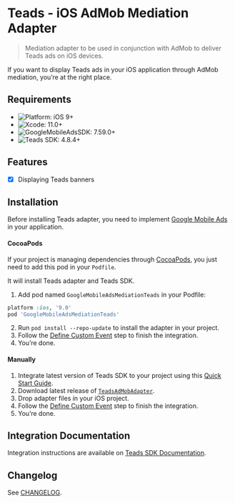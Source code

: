 # Teads - iOS AdMob Mediation Adapter
> Mediation adapter to be used in conjunction with AdMob to deliver Teads ads on iOS devices.

If you want to display Teads ads in your iOS application through AdMob mediation, you’re at the right place.

## Requirements

- ![Platform: iOS 9+](https://img.shields.io/badge/Platform-iOS%209%2B-blue.svg?style=flat)
- ![Xcode: 11.0+](https://img.shields.io/badge/Xcode-11.0+-blue.svg?style=flat)
- ![GoogleMobileAdsSDK: 7.59.0+](https://img.shields.io/badge/GoogleMobileAdsSDK-7.59.0+-blue.svg?style=flat)
- ![Teads SDK: 4.8.4+](https://img.shields.io/badge/Teads%20SDK-4.8.4+-blue.svg?style=flat)

## Features

- [x] Displaying Teads banners

## Installation

Before installing Teads adapter, you need to implement [Google Mobile Ads](https://developers.google.com/admob/ios/quick-start) in your application.

#### CocoaPods

If your project is managing dependencies through [CocoaPods](https://cocoapods.org/), you just need to add this pod in your `Podfile`.

It will install Teads adapter and Teads SDK.

1. Add pod named `GoogleMobileAdsMediationTeads` in your Podfile:

```ruby
platform :ios, '9.0'
pod 'GoogleMobileAdsMediationTeads'
```

2. Run `pod install --repo-update` to install the adapter in your project.
3. Follow the [Define Custom Event](https://support.teads.tv/support/solutions/articles/36000166678-admob-google-ad-manager-ios#defining_a_custom_event) step to finish the integration.
4. You’re done.

#### Manually

1. Integrate latest version of Teads SDK to your project using this [Quick Start Guide](https://support.teads.tv/support/solutions/articles/36000165909-ios).
2. Download latest release of [`TeadsAdMobAdapter`](https://github.com/teads/TeadsSDK-iOS/releases).
3. Drop adapter files in your iOS project.
4. Follow the [Define Custom Event](https://support.teads.tv/support/solutions/articles/36000166678-admob-google-ad-manager-ios#defining_a_custom_event) step to finish the integration.
5. You’re done.

## Integration Documentation

Integration instructions are available on [Teads SDK Documentation](https://support.teads.tv/support/solutions/articles/36000166678-admob-google-ad-manager-ios).

## Changelog

See [CHANGELOG](CHANGELOG.md). 
